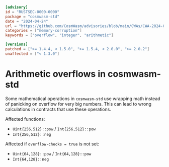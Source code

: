 ```toml
[advisory]
id = "RUSTSEC-0000-0000"
package = "cosmwasm-std"
date = "2024-04-24"
url = "https://github.com/CosmWasm/advisories/blob/main/CWAs/CWA-2024-002.md"
categories = ["memory-corruption"]
keywords = ["overflow", "integer", "arithmetic"]

[versions]
patched = [">= 1.4.4, < 1.5.0", ">= 1.5.4, < 2.0.0", ">= 2.0.2"]
unaffected = ["< 1.3.0"]
```

# Arithmetic overflows in cosmwasm-std

Some mathematical operations in `cosmwasm-std` use wrapping math instead of
panicking on overflow for very big numbers. This can lead to wrong calculations in contracts
that use these operations.

Affected functions:

- `Uint{256,512}::pow` / `Int{256,512}::pow`
- `Int{256,512}::neg`

Affected if `overflow-checks = true` is not set:

- `Uint{64,128}::pow` / `Int{64,128}::pow`
- `Int{64,128}::neg`
